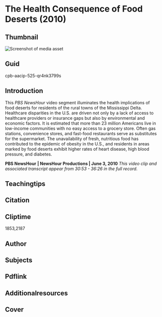 # The Health Consequence of Food Deserts (2010)

## Thumbnail

![Screenshot of media asset](https://s3.amazonaws.com/americanarchive.org/primary_source_sets/6-525-qr4nk3799s.jpg "Screenshot media asset")

## Guid
cpb-aacip-525-qr4nk3799s

## Introduction

This *PBS NewsHour* video segment illuminates the health implications of food deserts for residents of the rural towns of the Mississippi Delta. Healthcare disparities in the U.S. are driven not only by a lack of access to healthcare providers or insurance gaps but also by environmental and economic factors. It is estimated that more than 23 million Americans live in low-income communities with no easy access to a grocery store. Often gas stations, convenience stores, and fast-food restaurants serve as substitutes for the supermarket. The unavailability of fresh, nutritious food has contributed to the epidemic of obesity in the U.S., and residents in areas marked by food deserts exhibit higher rates of heart disease, high blood pressure, and diabetes.  

<b>PBS NewsHour</b>
<b>| NewsHour Productions | June 3, 2010</b>
<i>This video clip and associated transcript appear from 30:53 - 36:26 in the full record.</i>

## Teachingtips

## Citation

## Cliptime

1853,2187

## Author
## Subjects
## Pdflink
## Additionalresources
## Cover
